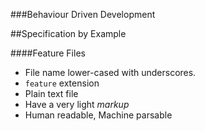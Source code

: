 ###Behaviour Driven Development

##Specification by Example

####Feature Files

* File name lower-cased with underscores.
* `feature` extension
* Plain text file
* Have a very light *markup*
* Human readable, Machine parsable
